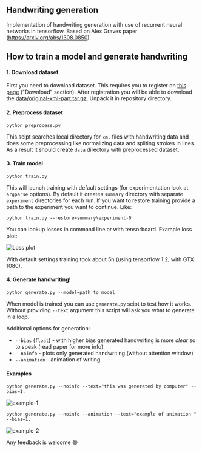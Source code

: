## Handwriting generation
Implementation of handwriting generation with use of recurrent neural networks in tensorflow. Based on Alex Graves paper (https://arxiv.org/abs/1308.0850).

## How to train a model and generate handwriting

#### 1. Download dataset
First you need to download dataset. This requires you to register on [this page](http://www.fki.inf.unibe.ch/databases/iam-on-line-handwriting-database) ("Download" section). After registration you will be able to download the [data/original-xml-part.tar.gz](http://www.fki.inf.unibe.ch/databases/iam-on-line-handwriting-database/download-the-iam-on-line-handwriting-database). Unpack it in repository directory.

#### 2. Preprocess dataset
```
python preprocess.py
```

This scipt searches local directory for `xml` files with handwriting data and does some preprocessing like normalizing data and spliting strokes in lines. As a result it should create `data` directory with preprocessed dataset.

#### 3. Train model
```
python train.py
```

This will launch training with default settings (for experimentation look at `argparse` options). By default it creates `summary` directory with separate `experiment` directories for each run. If you want to restore training provide a path to the experiment you want to continue. Like:
```
python train.py --restore=summary\experiment-0
```
You can lookup losses in command line or with tensorboard. Example loss plot:

![Loss plot](https://github.com/Grzego/handwriting-generation/blob/master/imgs/loss-plot.PNG)

With default settings training took about 5h (using tensorflow 1.2, with GTX 1080).


#### 4. Generate handwriting!
```
python generate.py --model=path_to_model
```

When model is trained you can use `generate.py` scipt to test how it works. Without providing `--text` argument this script will ask you what to generate in a loop.

Additional options for generation:
* `--bias` (`float`) - with higher bias generated handwriting is more _clear_ so to speak (read paper for more info)
* `--noinfo` - plots only generated handwriting (without attention window)
* `--animation` - animation of writing

#### Examples
```
python generate.py --noinfo --text="this was generated by computer" --bias=1.
```

![example-1](https://github.com/Grzego/handwriting-generation/blob/master/imgs/example-1.PNG)

```
python generate.py --noinfo --animation --text="example of animation " --bias=1.
```

![example-2](https://github.com/Grzego/handwriting-generation/blob/master/imgs/example-2.gif)

Any feedback is welcome :smile:
